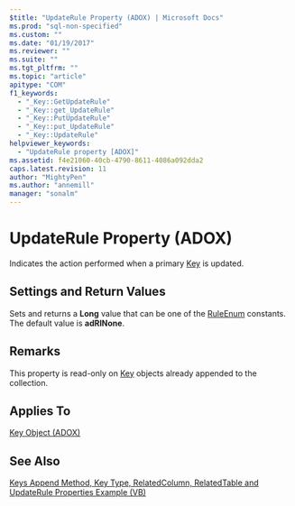 ```yaml
---
$title: "UpdateRule Property (ADOX) | Microsoft Docs"
ms.prod: "sql-non-specified"
ms.custom: ""
ms.date: "01/19/2017"
ms.reviewer: ""
ms.suite: ""
ms.tgt_pltfrm: ""
ms.topic: "article"
apitype: "COM"
f1_keywords: 
  - "_Key::GetUpdateRule"
  - "_Key::get_UpdateRule"
  - "_Key::PutUpdateRule"
  - "_Key::put_UpdateRule"
  - "_Key::UpdateRule"
helpviewer_keywords: 
  - "UpdateRule property [ADOX]"
ms.assetid: f4e21060-40cb-4790-8611-4086a092dda2
caps.latest.revision: 11
author: "MightyPen"
ms.author: "annemill"
manager: "sonalm"
---
```

# UpdateRule Property (ADOX)
Indicates the action performed when a primary [Key](../../../ado/reference/adox-api/key-object-adox.md) is updated.  
  
## Settings and Return Values  
 Sets and returns a **Long** value that can be one of the [RuleEnum](../../../ado/reference/adox-api/ruleenum.md) constants. The default value is **adRINone**.  
  
## Remarks  
 This property is read-only on [Key](../../../ado/reference/adox-api/key-object-adox.md) objects already appended to the collection.  
  
## Applies To  
 [Key Object (ADOX)](../../../ado/reference/adox-api/key-object-adox.md)  
  
## See Also  
 [Keys Append Method, Key Type, RelatedColumn, RelatedTable and UpdateRule Properties Example (VB)](../../../ado/reference/adox-api/keys-append-method-key-type-relatedcolumn-relatedtable-example-vb.md)